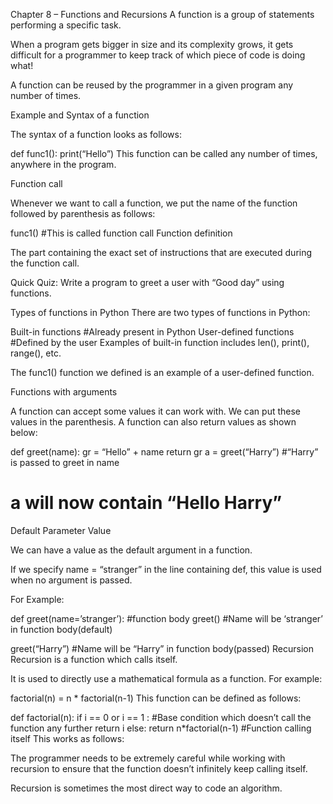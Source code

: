 Chapter 8 – Functions and Recursions
A function is a group of statements performing a specific task.

When a program gets bigger in size and its complexity grows, it gets difficult for a programmer to keep track of which piece of code is doing what!

A function can be reused by the programmer in a given program any number of times.

Example and Syntax of a function

The syntax of a function looks as follows:

def func1():
	print(“Hello”)
This function can be called any number of times, anywhere in the program.

Function call

Whenever we want to call a function, we put the name of the function followed by parenthesis as follows:

func1()          #This is called function call
Function definition

The part containing the exact set of instructions that are executed during the function call.

Quick Quiz: Write a program to greet a user with “Good day” using functions.

Types of functions in Python
There are two types of functions in Python:

Built-in functions #Already present in Python
User-defined functions #Defined by the user
Examples of built-in function includes len(), print(), range(), etc.

The func1() function we defined is an example of a user-defined function.

Functions with arguments

A function can accept some values it can work with. We can put these values in the parenthesis. A function can also return values as shown below:

def greet(name):
	gr = “Hello” + name
	return gr
a = greet(“Harry”) #“Harry” is passed to greet in name

# a will now contain “Hello Harry”

Default Parameter Value

We can have a value as the default argument in a function.

If we specify name = “stranger” in the line containing def, this value is used when no argument is passed.

For Example:

def greet(name=’stranger’):
	#function body
greet()                       #Name will be ‘stranger’ in function body(default)

greet(“Harry”)        #Name will be “Harry” in function body(passed)
Recursion
Recursion is a function which calls itself.

It is used to directly use a mathematical formula as a function. For example:

factorial(n) = n * factorial(n-1)
This function can be defined as follows:

def factorial(n):
	if i == 0 or i == 1 : #Base condition which doesn’t call the function any further
		return i
	else:
		return n*factorial(n-1) #Function calling itself
This works as follows:



The programmer needs to be extremely careful while working with recursion to ensure that the function doesn’t infinitely keep calling itself.

Recursion is sometimes the most direct way to code an algorithm.

